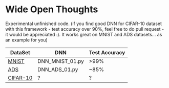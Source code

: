 # Wide Open Thoughts

Experimental unfinished code. (if you find good DNN for CIFAR-10 dataset with this framework - test accuracy over 90%, feel free to do pull request - it would be appreciated :). It works great on MNIST and ADS datasets... as an example for you)

| DataSet  | DNN | Test Accuracy |
| ------------- | ------------- |------------- |
| [MNIST](http://yann.lecun.com/exdb/mnist/)  | DNN_MNIST_01.py | >99% |
| [ADS](https://archive.ics.uci.edu/ml/datasets/adult)  | DNN_ADS_01.py  | ~85%|
| [CIFAR-10](https://www.cs.toronto.edu/~kriz/cifar.html)  | ?  | ?|

